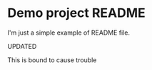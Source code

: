 # Demo project README

I'm just a simple example of README file.

UPDATED

This is bound to cause trouble
